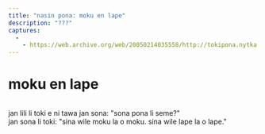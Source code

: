 ```yaml
---
title: "nasin pona: moku en lape"
description: "???"
captures:
  -
    - https://web.archive.org/web/20050214035558/http://tokipona.nytka.org:80/text/nasin/moku.html
---
```


# moku en lape

<img />

jan lili li toki e ni tawa jan sona: "sona pona li seme?"  
jan sona li toki: "sina wile moku la o moku. sina wile lape la o lape." 